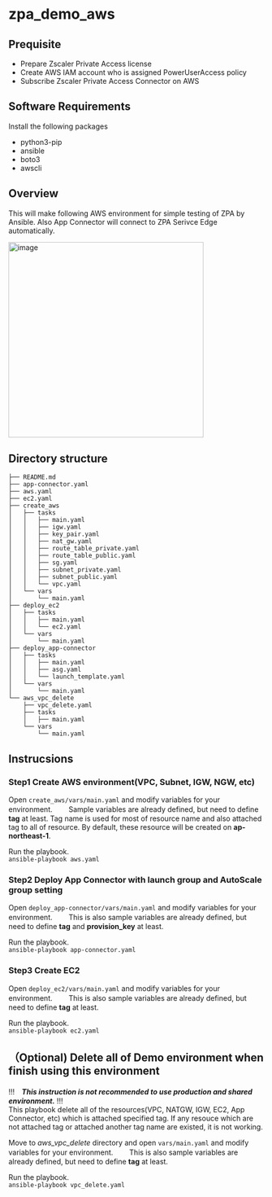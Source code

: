 # zpa_demo_aws
## Prequisite
- Prepare Zscaler Private Access license
- Create AWS IAM account who is assigned PowerUserAccess policy
- Subscribe Zscaler Private Access Connector on AWS

## Software Requirements
Install the following packages
- python3-pip
- ansible
- boto3
- awscli

## Overview
This will make following AWS environment for simple testing of ZPA by Ansible. Also App Connector will connect to ZPA Serivce Edge automatically.  

<img width="384" alt="image" src="https://user-images.githubusercontent.com/39214022/174228072-c4444a6f-6cb3-4d26-b26f-2f8b88ef9012.png">



## Directory structure
    ├── README.md
    ├── app-connector.yaml
    ├── aws.yaml
    ├── ec2.yaml
    ├── create_aws
    │   ├── tasks
    │   │   ├── main.yaml
    │   │   ├── igw.yaml
    │   │   ├── key_pair.yaml
    │   │   ├── nat_gw.yaml
    │   │   ├── route_table_private.yaml
    │   │   ├── route_table_public.yaml
    │   │   ├── sg.yaml
    │   │   ├── subnet_private.yaml
    │   │   ├── subnet_public.yaml
    │   │   └── vpc.yaml
    │   └── vars
    │       └── main.yaml
    ├── deploy_ec2
    │   ├── tasks
    │   │   ├── main.yaml
    │   │   └── ec2.yaml
    │   └── vars
    │       └── main.yaml
    ├── deploy_app-connector
    │   ├── tasks
    │   │   ├── main.yaml
    │   │   ├── asg.yaml
    │   │   └── launch_template.yaml
    │   └── vars
    │       └── main.yaml
    └── aws_vpc_delete
        ├── vpc_delete.yaml
        ├── tasks
        │   ├── main.yaml
        └── vars
            └── main.yaml

## Instrucsions
### Step1 Create AWS environment(VPC, Subnet, IGW, NGW, etc)
Open `create_aws/vars/main.yaml` and modify variables for your environment.　　
Sample variables are already defined, but need to define **tag** at least. 
Tag name is used for most of resource name and also attached tag to all of resource.
By default, these resource will be created on **ap-northeast-1**.  
  
Run the playbook.  
`ansible-playbook aws.yaml`

### Step2 Deploy App Connector with launch group and AutoScale group setting
Open `deploy_app-connector/vars/main.yaml` and modify variables for your environment.　　
This is also sample variables are already defined, but need to define **tag** and **provision_key** at least. 

Run the playbook.  
`ansible-playbook app-connector.yaml`

### Step3 Create EC2
Open `deploy_ec2/vars/main.yaml` and modify variables for your environment.　　
This is also sample variables are already defined, but need to define **tag** at least. 

Run the playbook.  
`ansible-playbook ec2.yaml`

## （Optional) Delete all of Demo environment when finish using this environment
 !!!　***This instruction is not recommended to use production and shared environment.*** !!!  
This playbook delete all of the resources(VPC, NATGW, IGW, EC2, App Connector, etc) which is attached specified tag. If any resouce which are not attached tag or attached another tag name are existed, it is not working.  
  
Move to *aws_vpc_delete* directory and open `vars/main.yaml` and modify variables for your environment.　　
This is also sample variables are already defined, but need to define **tag** at least. 

Run the playbook.  
`ansible-playbook vpc_delete.yaml`

